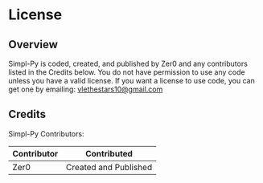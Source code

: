 # License
## Overview
Simpl-Py is coded, created, and published by Zer0 and any contributors listed in the Credits below. You do not have permission to use any code unless you have a valid license.
If you want a license to use code, you can get one by emailing: vlethestars10@gmail.com

## Credits
Simpl-Py Contributors:

| Contributor    |             Contributed            |
| -------------- | ---------------------------------- |
| Zer0           | Created and Published              |
